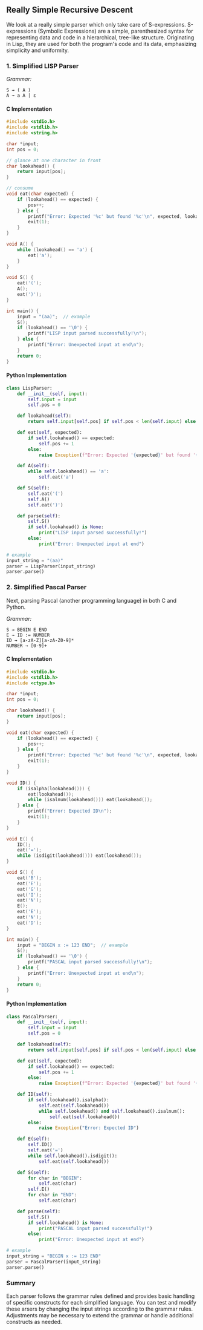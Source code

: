 
## Really Simple Recursive Descent

We look at a really simple parser which only take care of S-expressions. S-expressions (Symbolic Expressions) are a simple,
parenthesized syntax for representing data and code in a hierarchical, tree-like structure. Originating in Lisp, they are used
for both the program's code and its data, emphasizing simplicity and uniformity.

### 1. Simplified LISP Parser

*Grammar:*
```
S → ( A )
A → a A | ε
```

#### C Implementation

```c
#include <stdio.h>
#include <stdlib.h>
#include <string.h>

char *input;
int pos = 0;

// glance at one character in front
char lookahead() {
    return input[pos];
}

// consume
void eat(char expected) {
    if (lookahead() == expected) {
        pos++;
    } else {
        printf("Error: Expected '%c' but found '%c'\n", expected, lookahead());
        exit(1);
    }
}

void A() {
    while (lookahead() == 'a') {
        eat('a');
    }
}

void S() {
    eat('(');
    A();
    eat(')');
}

int main() {
    input = "(aa)";  // example
    S();
    if (lookahead() == '\0') {
        printf("LISP input parsed successfully!\n");
    } else {
        printf("Error: Unexpected input at end\n");
    }
    return 0;
}
```

#### Python Implementation

```python
class LispParser:
    def __init__(self, input):
        self.input = input
        self.pos = 0

    def lookahead(self):
        return self.input[self.pos] if self.pos < len(self.input) else None

    def eat(self, expected):
        if self.lookahead() == expected:
            self.pos += 1
        else:
            raise Exception(f"Error: Expected '{expected}' but found '{self.lookahead()}'")

    def A(self):
        while self.lookahead() == 'a':
            self.eat('a')

    def S(self):
        self.eat('(')
        self.A()
        self.eat(')')

    def parse(self):
        self.S()
        if self.lookahead() is None:
            print("LISP input parsed successfully!")
        else:
            print("Error: Unexpected input at end")

# example
input_string = "(aa)"
parser = LispParser(input_string)
parser.parse()
```

### 2. Simplified Pascal Parser

Next, parsing Pascal (another programming language) in both C and Python.

*Grammar:*
```
S → BEGIN E END
E → ID := NUMBER
ID → [a-zA-Z][a-zA-Z0-9]*
NUMBER → [0-9]+
```

#### C Implementation

```c
#include <stdio.h>
#include <stdlib.h>
#include <ctype.h>

char *input;
int pos = 0;

char lookahead() {
    return input[pos];
}

void eat(char expected) {
    if (lookahead() == expected) {
        pos++;
    } else {
        printf("Error: Expected '%c' but found '%c'\n", expected, lookahead());
        exit(1);
    }
}

void ID() {
    if (isalpha(lookahead())) {
        eat(lookahead());
        while (isalnum(lookahead())) eat(lookahead());
    } else {
        printf("Error: Expected ID\n");
        exit(1);
    }
}

void E() {
    ID();
    eat('=');
    while (isdigit(lookahead())) eat(lookahead());
}

void S() {
    eat('B');
    eat('E');
    eat('G');
    eat('I');
    eat('N');
    E();
    eat('E');
    eat('N');
    eat('D');
}

int main() {
    input = "BEGIN x := 123 END";  // example
    S();
    if (lookahead() == '\0') {
        printf("PASCAL input parsed successfully!\n");
    } else {
        printf("Error: Unexpected input at end\n");
    }
    return 0;
}
```

#### Python Implementation

```python
class PascalParser:
    def __init__(self, input):
        self.input = input
        self.pos = 0

    def lookahead(self):
        return self.input[self.pos] if self.pos < len(self.input) else None

    def eat(self, expected):
        if self.lookahead() == expected:
            self.pos += 1
        else:
            raise Exception(f"Error: Expected '{expected}' but found '{self.lookahead()}'")

    def ID(self):
        if self.lookahead().isalpha():
            self.eat(self.lookahead())
            while self.lookahead() and self.lookahead().isalnum():
                self.eat(self.lookahead())
        else:
            raise Exception("Error: Expected ID")

    def E(self):
        self.ID()
        self.eat('=')
        while self.lookahead().isdigit():
            self.eat(self.lookahead())

    def S(self):
        for char in "BEGIN":
            self.eat(char)
        self.E()
        for char in "END":
            self.eat(char)

    def parse(self):
        self.S()
        if self.lookahead() is None:
            print("PASCAL input parsed successfully!")
        else:
            print("Error: Unexpected input at end")

# example
input_string = "BEGIN x := 123 END"
parser = PascalParser(input_string)
parser.parse()
```

### Summary

Each parser follows the grammar rules defined and provides basic handling of
specific constructs for each simplified language. You can test and modify these 
arsers by changing the input strings according to the grammar rules. Adjustments
may be necessary to extend the grammar or handle additional constructs as needed.

